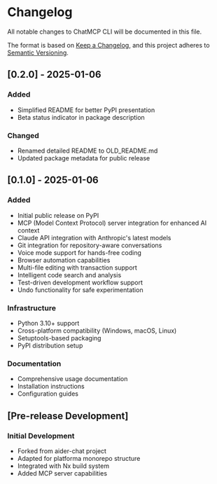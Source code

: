 # Changelog

All notable changes to ChatMCP CLI will be documented in this file.

The format is based on [Keep a Changelog](https://keepachangelog.com/en/1.0.0/),
and this project adheres to [Semantic Versioning](https://semver.org/spec/v2.0.0.html).

## [0.2.0] - 2025-01-06

### Added
- Simplified README for better PyPI presentation
- Beta status indicator in package description

### Changed
- Renamed detailed README to OLD_README.md
- Updated package metadata for public release

## [0.1.0] - 2025-01-06

### Added
- Initial public release on PyPI
- MCP (Model Context Protocol) server integration for enhanced AI context
- Claude API integration with Anthropic's latest models
- Git integration for repository-aware conversations
- Voice mode support for hands-free coding
- Browser automation capabilities
- Multi-file editing with transaction support
- Intelligent code search and analysis
- Test-driven development workflow support
- Undo functionality for safe experimentation

### Infrastructure
- Python 3.10+ support
- Cross-platform compatibility (Windows, macOS, Linux)
- Setuptools-based packaging
- PyPI distribution setup

### Documentation
- Comprehensive usage documentation
- Installation instructions
- Configuration guides

## [Pre-release Development]

### Initial Development
- Forked from aider-chat project
- Adapted for platforma monorepo structure
- Integrated with Nx build system
- Added MCP server capabilities